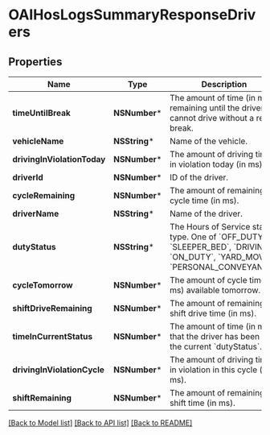 # OAIHosLogsSummaryResponseDrivers

## Properties
Name | Type | Description | Notes
------------ | ------------- | ------------- | -------------
**timeUntilBreak** | **NSNumber*** | The amount of time (in ms) remaining until the driver cannot drive without a rest break. | [optional] 
**vehicleName** | **NSString*** | Name of the vehicle. | [optional] 
**drivingInViolationToday** | **NSNumber*** | The amount of driving time in violation today (in ms). | [optional] 
**driverId** | **NSNumber*** | ID of the driver. | [optional] 
**cycleRemaining** | **NSNumber*** | The amount of remaining cycle time (in ms). | [optional] 
**driverName** | **NSString*** | Name of the driver. | [optional] 
**dutyStatus** | **NSString*** | The Hours of Service status type. One of &#x60;OFF_DUTY&#x60;, &#x60;SLEEPER_BED&#x60;, &#x60;DRIVING&#x60;, &#x60;ON_DUTY&#x60;, &#x60;YARD_MOVE&#x60;, &#x60;PERSONAL_CONVEYANCE&#x60;. | [optional] 
**cycleTomorrow** | **NSNumber*** | The amount of cycle time (in ms) available tomorrow. | [optional] 
**shiftDriveRemaining** | **NSNumber*** | The amount of remaining shift drive time (in ms). | [optional] 
**timeInCurrentStatus** | **NSNumber*** | The amount of time (in ms) that the driver has been in the current &#x60;dutyStatus&#x60;. | [optional] 
**drivingInViolationCycle** | **NSNumber*** | The amount of driving time in violation in this cycle (in ms). | [optional] 
**shiftRemaining** | **NSNumber*** | The amount of remaining shift time (in ms). | [optional] 

[[Back to Model list]](../README.md#documentation-for-models) [[Back to API list]](../README.md#documentation-for-api-endpoints) [[Back to README]](../README.md)


